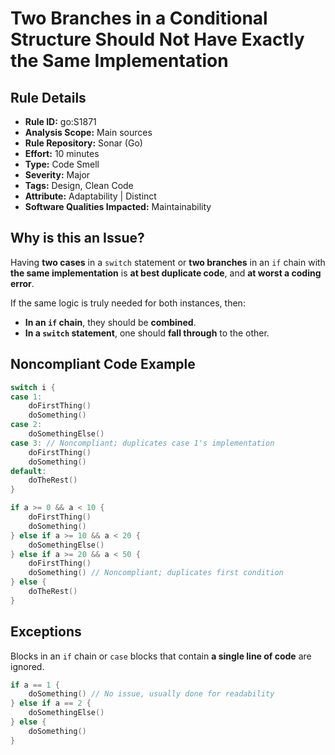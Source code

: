 # Two Branches in a Conditional Structure Should Not Have Exactly the Same Implementation

## Rule Details

- **Rule ID:** go:S1871  
- **Analysis Scope:** Main sources  
- **Rule Repository:** Sonar (Go)  
- **Effort:** 10 minutes  
- **Type:** Code Smell  
- **Severity:** Major  
- **Tags:** Design, Clean Code  
- **Attribute:** Adaptability | Distinct  
- **Software Qualities Impacted:** Maintainability  

## Why is this an Issue?

Having **two cases** in a `switch` statement or **two branches** in an `if` chain with **the same implementation** is **at best duplicate code**, and **at worst a coding error**. 

If the same logic is truly needed for both instances, then:
- **In an `if` chain**, they should be **combined**.
- **In a `switch` statement**, one should **fall through** to the other.

## Noncompliant Code Example

```go
switch i {
case 1:
    doFirstThing()
    doSomething()
case 2:
    doSomethingElse()
case 3: // Noncompliant; duplicates case 1's implementation
    doFirstThing()
    doSomething()
default:
    doTheRest()
}

if a >= 0 && a < 10 {
    doFirstThing()
    doSomething()
} else if a >= 10 && a < 20 {
    doSomethingElse()
} else if a >= 20 && a < 50 {
    doFirstThing()
    doSomething() // Noncompliant; duplicates first condition
} else {
    doTheRest()
}
```

## Exceptions

Blocks in an `if` chain or `case` blocks that contain **a single line of code** are ignored.

```go
if a == 1 {
    doSomething() // No issue, usually done for readability
} else if a == 2 {
    doSomethingElse()
} else {
    doSomething()
}
```

